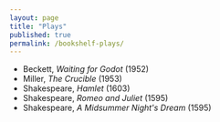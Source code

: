 ```yaml
---
layout: page
title: "Plays"
published: true
permalink: /bookshelf-plays/
---
```


* Beckett, *Waiting for Godot* (1952)
* Miller, *The Crucible* (1953)
* Shakespeare, *Hamlet* (1603)
* Shakespeare, *Romeo and Juliet* (1595)
* Shakespeare, *A Midsummer Night's Dream* (1595)
